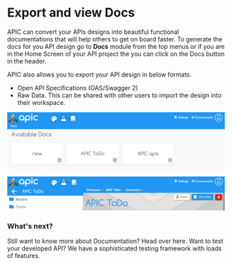 # Export and view Docs

APIC can convert your APIs designs into beautiful functional documentations that will help others to get on board faster. To generate the docs for you API design go to **Docs** module from the top menus or if you are in the Home Screen of your API project the you can click on the Docs button in the header.

APIC also allows you to export your API design in below formats.

* Open API Specifications \(OAS\/Swagger 2\)
* Raw Data. This can be shared with other users to import the design into their workspace.

![](/assets/APIC-docs-home.PNG)

![](/assets/APIC-export-doc.PNG)



### What's next?

Still want to know more about Documentation? Head over here. Want to test your developed API? We have a sophisticated testing framework with loads of features. 

